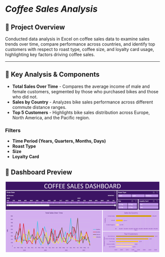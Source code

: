 # *Coffee Sales Analysis*

## 📌 Project Overview
Conducted data analysis in Excel on coffee sales data to examine sales trends over time, compare performance across countries, and identify top customers with respect to roast type, coffee size,
and loyalty card usage, highlighting key factors driving coffee sales.

---

## 📌 Key Analysis & Components
- **Total Sales Over Time** - Compares the average income of male and female customers, segmented by those who purchased bikes and those who did not.
- **Sales by Country** - Analyzes bike sales performance across different commute distance ranges.
- **Top 5 Customers** - Highlights bike sales distribution across Europe, North America, and the Pacific region.
### Filters
- **Time Period (Years, Quarters, Months, Days)**
- **Roast Type**
- **Size**
- **Loyalty Card**

## 📌 Dashboard Preview
![Coffee Sales](https://github.com/bijoypantu/Coffee-Sales-Analysis/blob/main/Coffee_Sales_Dashboard.png?raw=true)

